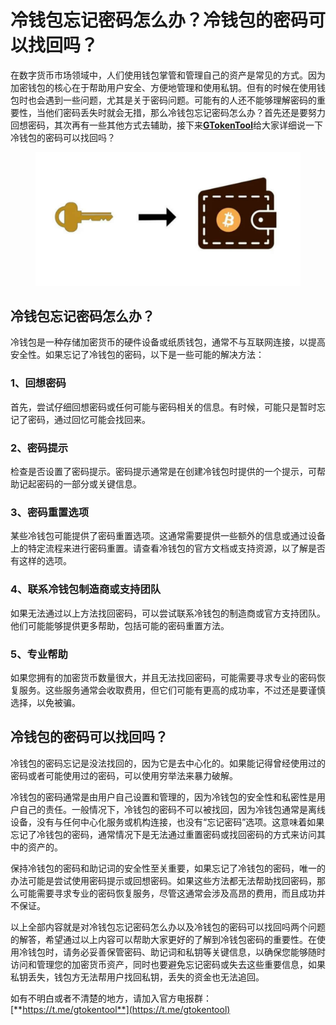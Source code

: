 # 冷钱包忘记密码怎么办？冷钱包的密码可以找回吗？

在数字货币市场领域中，人们使用钱包掌管和管理自己的资产是常见的方式。因为加密钱包的核心在于帮助用户安全、方便地管理和使用私钥。但有的时候在使用钱包时也会遇到一些问题，尤其是关于密码问题。可能有的人还不能够理解密码的重要性，当他们密码丢失时就会无措，那么冷钱包忘记密码怎么办？首先还是要努力回想密码，其次再有一些其他方式去辅助，接下来[**GTokenTool**](https://www.gtokentool.com)给大家详细说一下冷钱包的密码可以找回吗？

<figure><img src="../../.gitbook/assets/QQ2024122452609.png" alt=""><figcaption></figcaption></figure>

## 冷钱包忘记密码怎么办？

冷钱包是一种存储加密货币的硬件设备或纸质钱包，通常不与互联网连接，以提高安全性。如果忘记了冷钱包的密码，以下是一些可能的解决方法：

### 1、回想密码

首先，尝试仔细回想密码或任何可能与密码相关的信息。有时候，可能只是暂时忘记了密码，通过回忆可能会找回来。

### 2、密码提示

检查是否设置了密码提示。密码提示通常是在创建冷钱包时提供的一个提示，可帮助记起密码的一部分或关键信息。

### 3、密码重置选项

某些冷钱包可能提供了密码重置选项。这通常需要提供一些额外的信息或通过设备上的特定流程来进行密码重置。请查看冷钱包的官方文档或支持资源，以了解是否有这样的选项。

### 4、联系冷钱包制造商或支持团队

如果无法通过以上方法找回密码，可以尝试联系冷钱包的制造商或官方支持团队。他们可能能够提供更多帮助，包括可能的密码重置方法。

### 5、专业帮助

如果您拥有的加密货币数量很大，并且无法找回密码，可能需要寻求专业的密码恢复服务。这些服务通常会收取费用，但它们可能有更高的成功率，不过还是要谨慎选择，以免被骗。

## 冷钱包的密码可以找回吗？

冷钱包的密码忘记是没法找回的，因为它是去中心化的。如果能记得曾经使用过的密码或者可能使用过的密码，可以使用穷举法来暴力破解。

冷钱包的密码通常是由用户自己设置和管理的，因为冷钱包的安全性和私密性是用户自己的责任。一般情况下，冷钱包的密码不可以被找回，因为冷钱包通常是离线设备，没有与任何中心化服务或机构连接，也没有“忘记密码”选项。这意味着如果忘记了冷钱包的密码，通常情况下是无法通过重置密码或找回密码的方式来访问其中的资产的。

保持冷钱包的密码和助记词的安全性至关重要，如果忘记了冷钱包的密码，唯一的办法可能是尝试使用密码提示或回想密码。如果这些方法都无法帮助找回密码，那么可能需要寻求专业的密码恢复服务，尽管这通常会涉及高昂的费用，而且成功并不保证。

以上全部内容就是对冷钱包忘记密码怎么办以及冷钱包的密码可以找回吗两个问题的解答，希望通过以上内容可以帮助大家更好的了解到冷钱包密码的重要性。在使用冷钱包时，请务必妥善保管密码、助记词和私钥等关键信息，以确保您能够随时访问和管理您的加密货币资产，同时也要避免忘记密码或失去这些重要信息，如果私钥丢失，钱包方无法帮用户找回私钥，丢失的资金也无法追回。

如有不明白或者不清楚的地方，请加入官方电报群：[**https://t.me/gtokentool**](https://t.me/gtokentool)
